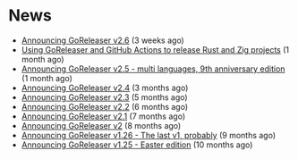 # News
- [Announcing GoReleaser v2.6](https://goreleaser.com/blog/goreleaser-v2.6/) (3 weeks ago)
- [Using GoReleaser and GitHub Actions to release Rust and Zig projects](https://goreleaser.com/blog/rust-zig/) (1 month ago)
- [Announcing GoReleaser v2.5 - multi languages, 9th anniversary edition](https://goreleaser.com/blog/goreleaser-v2.5/) (1 month ago)
- [Announcing GoReleaser v2.4](https://goreleaser.com/blog/goreleaser-v2.4/) (3 months ago)
- [Announcing GoReleaser v2.3](https://goreleaser.com/blog/goreleaser-v2.3/) (5 months ago)
- [Announcing GoReleaser v2.2](https://goreleaser.com/blog/goreleaser-v2.2/) (6 months ago)
- [Announcing GoReleaser v2.1](https://goreleaser.com/blog/goreleaser-v2.1/) (7 months ago)
- [Announcing GoReleaser v2](https://goreleaser.com/blog/goreleaser-v2/) (8 months ago)
- [Announcing GoReleaser v1.26 - The last v1, probably](https://goreleaser.com/blog/goreleaser-v1.26/) (9 months ago)
- [Announcing GoReleaser v1.25 - Easter edition](https://goreleaser.com/blog/goreleaser-v1.25/) (10 months ago)
